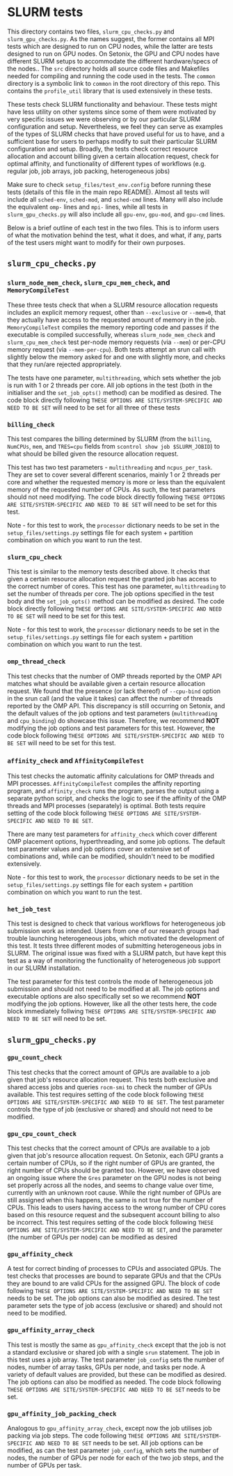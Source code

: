 # SLURM tests

This directory contains two files, `slurm_cpu_checks.py` and `slurm_gpu_checks.py`. As the names suggest, the former contains all MPI tests which are designed to run on CPU nodes, while the latter are tests designed to run on GPU nodes. On Setonix, the GPU and CPU nodes have different SLURM setups to accommodate the different hardware/specs of the nodes.. The `src` directory holds all source code files and Makefiles needed for compiling and running the code used in the tests. The `common` directory is a symbolic link to `common` in the root directory of this repo. This contains the `profile_util` library that is used extensively in these tests.

These tests check SLURM functionality and behaviour. These tests might have less utility on other systems since some of them were motivated by very specific issues we were observing or by our particular SLURM configuration and setup. Nevertheless, we feel they can serve as examples of the types of SLURM checks that have proved useful for us to have, and a sufficient base for users to perhaps modify to suit their particular SLURM configuration and setup. Broadly, the tests check correct resource allocation and account billing given a certain allocation request, check for optimal affinity, and functionality of different types of workflows (e.g. regular job, job arrays, job packing, heterogeneous jobs)

Make sure to check `setup_files/test_env.config` before running these tests (details of this file in the main repo README). Almost all tests will include all `sched-env`, `sched-mod`, and `sched-cmd` lines. Many will also include the equivalent `omp-` lines and `mpi-` lines, while all tests in `slurm_gpu_checks.py` will also include all `gpu-env`, `gpu-mod`, and `gpu-cmd` lines.

Below is a brief outline of each test in the two files. This is to inform users of what the motivation behind the test, what it does, and what, if any, parts of the test users might want to modify for their own purposes.

## `slurm_cpu_checks.py`

### `slurm_node_mem_check`, `slurm_cpu_mem_check`, and `MemoryCompileTest`

These three tests check that when a SLURM resource allocation requests includes an explicit memory request, other than `--exclusive` or `--mem=0`, that they actually have access to the requested amount of memory in the job. `MemoryCompileTest` compiles the memory reporting code and passes if the executable is compiled successfully, whereas `slurm_node_mem_check` and `slurm_cpu_mem_check` test per-node memory requests (via `--mem`) or per-CPU memory request (via `--mem-per-cpu`). Both tests attempt an srun call with slightly below the memory asked for and one with slightly more, and checks that they run/are rejected appropriately.

The tests have one parameter, `multithreading`, which sets whether the job is run with 1 or 2 threads per core. All job options in the test (both in the initialiser and the `set_job_opts()` method) can be modified as desired. The code block directly following `THESE OPTIONS ARE SITE/SYSTEM-SPECIFIC AND NEED TO BE SET` will need to be set for all three of these tests

### `billing_check`

This test compares the billing determined by SLURM (from the `billing`, `NumCPUs`, `mem`, and `TRES=cpu` fields from `scontrol show job $SLURM_JOBID`) to what should be billed given the resource allocation request. 

This test has two test parameters - `multithreading` and  `ncpus_per_task`. They are set to cover several different scenarios, mainly 1 or 2 threads per core and whether the requested memory is more or less than the equivalent memory of the requested number of CPUs. As such, the test parameters should not need modifying. The code block directly following `THESE OPTIONS ARE SITE/SYSTEM-SPECIFIC AND NEED TO BE SET` will need to be set for this test.

Note - for this test to work, the `processor` dictionary needs to be set in the `setup_files/settings.py` settings file for each system + partition combination on which you want to run the test.

### `slurm_cpu_check`

This test is similar to the memory tests described above. It checks that given a certain resource allocation request the granted job has access to the correct number of cores. This test has one parameter, `multithreading` to set the number of threads per core. The job options specified in the test body and the `set_job_opts()` method can be modified as desired. The code block directly following `THESE OPTIONS ARE SITE/SYSTEM-SPECIFIC AND NEED TO BE SET` will need to be set for this test.

Note - for this test to work, the `processor` dictionary needs to be set in the `setup_files/settings.py` settings file for each system + partition combination on which you want to run the test.

### `omp_thread_check`

This test checks that the number of OMP threads reported by the OMP API matches what should be available given a certain resource allocation request. We found that the presence (or lack thereof) of `--cpu-bind` option in the srun call (and the value it takes) can affect the number of threads reported by the OMP API. This discrepancy is still occurring on Setonix, and the default values of the job options and test parameters (`multithreading` and `cpu_binding`) do showcase this issue. Therefore, we recommend **NOT** modifying the job options and test parameters for this test. However, the code block following `THESE OPTIONS ARE SITE/SYSTEM-SPECIFIC AND NEED TO BE SET` will need to be set for this test.

### `affinity_check` and `AffinityCompileTest`

This test checks the automatic affinity calculations for OMP threads and MPI processes. `AffinityCompileTest` compiles the affinity reporting program, and `affinity_check` runs the program, parses the output using a separate python script, and checks the logic to see if the affinity of the OMP threads and MPI processes (separately) is optimal. Both tests require setting of the code block following `THESE OPTIONS ARE SITE/SYSTEM-SPECIFIC AND NEED TO BE SET`.

There are many test parameters for `affinity_check` which cover different OMP placement options, hyperthreading, and some job options. The default test parameter values and job options cover an extensive set of combinations and, while can be modified, shouldn't need to be modified extensively.

Note - for this test to work, the `processor` dictionary needs to be set in the `setup_files/settings.py` settings file for each system + partition combination on which you want to run the test.

### `het_job_test`

This test is designed to check that various workflows for heterogeneous job submission work as intended. Users from one of our research groups had trouble launching heterogeneous jobs, which motivated the development of this test. It tests three different modes of submitting heterogeneous jobs in SLURM. The original issue was fixed with a SLURM patch, but have kept this test as a way of monitoring the functionality of heterogeneous job support in our SLURM installation.

The test parameter for this test controls the mode of heterogeneous job submission and should not need to be modified at all. The job options and executable options are also specifically set so we recommend **NOT** modifying the job options. However, like all the other tests here, the code block immediately follwing `THESE OPTIONS ARE SITE/SYSTEM-SPECIFIC AND NEED TO BE SET` will need to be set.

## `slurm_gpu_checks.py`

### `gpu_count_check`

This test checks that the correct amount of GPUs are available to a job given that job's resource allocation request. This tests both exclusive and shared access jobs and queries `rocm-smi` to check the number of GPUs available. This test requires setting of the code block following `THESE OPTIONS ARE SITE/SYSTEM-SPECIFIC AND NEED TO BE SET`. The test parameter controls the type of job (exclusive or shared) and should not need to be modified.

### `gpu_cpu_count_check`

This test checks that the correct amount of CPUs are available to a job given that job's resource allocation request. On Setonix, each GPU grants a certain number of CPUs, so if the right number of GPUs are granted, the right number of CPUs should be granted too. However, we have observed an ongoing issue where the `Gres` parameter on the GPU nodes is not being set properly across all the nodes, and seems to change value over time, currently with an unknown root cause. While the right number of GPUs are still assigned when this happens, the same is not true for the number of CPUs. This leads to users having access to the wrong number of CPU cores based on this resource request and the subsequent account billing to also be incorrect. This test requires setting of the code block following `THESE OPTIONS ARE SITE/SYSTEM-SPECIFIC AND NEED TO BE SET`, and the parameter (the number of GPUs per node) can be modified as desired

### `gpu_affinity_check`

A test for correct binding of processes to CPUs and associated GPUs. The test checks that processes are bound to separate GPUs and that the CPUs they are bound to are valid CPUs for the assigned GPU. The block of code following `THESE OPTIONS ARE SITE/SYSTEM-SPECIFIC AND NEED TO BE SET` needs to be set. The job options can also be modified as desired. The test parameter sets the type of job access (exclusive or shared) and should not need to be modified.

### `gpu_affinity_array_check`

This test is mostly the same as `gpu_affinity_check` except that the job is not a standard exclusive or shared job with a single `srun` statement. The job in this test uses a job array. The test parameter `job_config` sets the number of nodes, number of array tasks, GPUs per node, and tasks per node. A variety of default values are provided, but these can be modified as desired. The job options can also be modified as needed. The code block following `THESE OPTIONS ARE SITE/SYSTEM-SPECIFIC AND NEED TO BE SET` needs to be set.

### `gpu_affinity_job_packing_check`

Analogous to `gpu_affinity_array_check`, except now the job utilises job packing via job steps. The code following `THESE OPTIONS ARE SITE/SYSTEM-SPECIFIC AND NEED TO BE SET` needs to be set. All job options can be modified, as can the test parameter `job_config`, which sets the number of nodes, the number of GPUs per node for each of the two job steps, and the number of GPUs per task.
